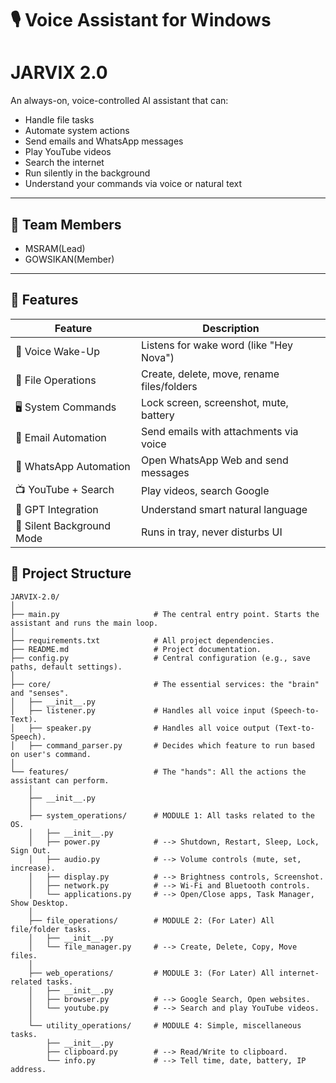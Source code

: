 # 🎙️ Voice Assistant for Windows 
# JARVIX 2.0

An always-on, voice-controlled AI assistant that can:
- Handle file tasks
- Automate system actions
- Send emails and WhatsApp messages
- Play YouTube videos
- Search the internet
- Run silently in the background
- Understand your commands via voice or natural text

---

## 👥 Team Members

- MSRAM(Lead)
- GOWSIKAN(Member)

---

## 🧠 Features

| Feature                     | Description                                |
|----------------------------|--------------------------------------------|
| 🎤 Voice Wake-Up            | Listens for wake word (like "Hey Nova")    |
| 📂 File Operations          | Create, delete, move, rename files/folders |
| 🖥️ System Commands          | Lock screen, screenshot, mute, battery     |
| 📨 Email Automation         | Send emails with attachments via voice     |
| 💬 WhatsApp Automation      | Open WhatsApp Web and send messages        |
| 📺 YouTube + Search         | Play videos, search Google                 |
| 🧠 GPT Integration          | Understand smart natural language          |
| 🔕 Silent Background Mode   | Runs in tray, never disturbs UI            |

## 📁 Project Structure
```
JARVIX-2.0/
│
├── main.py                     # The central entry point. Starts the assistant and runs the main loop.
│
├── requirements.txt            # All project dependencies.
├── README.md                   # Project documentation.
├── config.py                   # Central configuration (e.g., save paths, default settings).
│
├── core/                       # The essential services: the "brain" and "senses".
│   ├── __init__.py
│   ├── listener.py             # Handles all voice input (Speech-to-Text).
│   ├── speaker.py              # Handles all voice output (Text-to-Speech).
│   ├── command_parser.py       # Decides which feature to run based on user's command.
│
└── features/                   # The "hands": All the actions the assistant can perform.
    │
    ├── __init__.py
    │
    ├── system_operations/      # MODULE 1: All tasks related to the OS.
    │   ├── __init__.py
    │   ├── power.py            # --> Shutdown, Restart, Sleep, Lock, Sign Out.
    │   ├── audio.py            # --> Volume controls (mute, set, increase).
    │   ├── display.py          # --> Brightness controls, Screenshot.
    │   ├── network.py          # --> Wi-Fi and Bluetooth controls.
    │   └── applications.py     # --> Open/Close apps, Task Manager, Show Desktop.
    │
    ├── file_operations/        # MODULE 2: (For Later) All file/folder tasks.
    │   ├── __init__.py
    │   └── file_manager.py     # --> Create, Delete, Copy, Move files.
    │
    ├── web_operations/         # MODULE 3: (For Later) All internet-related tasks.
    │   ├── __init__.py
    │   ├── browser.py          # --> Google Search, Open websites.
    │   └── youtube.py          # --> Search and play YouTube videos.
    │
    └── utility_operations/     # MODULE 4: Simple, miscellaneous tasks.
        ├── __init__.py
        ├── clipboard.py        # --> Read/Write to clipboard.
        └── info.py             # --> Tell time, date, battery, IP address.
```

